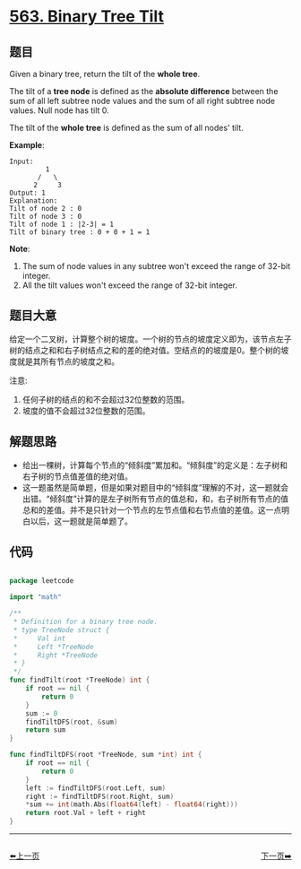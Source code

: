 # [563. Binary Tree Tilt](https://leetcode.com/problems/binary-tree-tilt/)


## 题目

Given a binary tree, return the tilt of the **whole tree**.

The tilt of a **tree node** is defined as the **absolute difference** between the sum of all left subtree node values and the sum of all right subtree node values. Null node has tilt 0.

The tilt of the **whole tree** is defined as the sum of all nodes' tilt.

**Example**:

    Input: 
             1
           /   \
          2     3
    Output: 1
    Explanation: 
    Tilt of node 2 : 0
    Tilt of node 3 : 0
    Tilt of node 1 : |2-3| = 1
    Tilt of binary tree : 0 + 0 + 1 = 1

**Note**:

1. The sum of node values in any subtree won't exceed the range of 32-bit integer.
2. All the tilt values won't exceed the range of 32-bit integer.


## 题目大意


给定一个二叉树，计算整个树的坡度。一个树的节点的坡度定义即为，该节点左子树的结点之和和右子树结点之和的差的绝对值。空结点的的坡度是0。整个树的坡度就是其所有节点的坡度之和。

注意:

1. 任何子树的结点的和不会超过32位整数的范围。
2. 坡度的值不会超过32位整数的范围。

## 解题思路


- 给出一棵树，计算每个节点的“倾斜度”累加和。“倾斜度”的定义是：左子树和右子树的节点值差值的绝对值。
- 这一题虽然是简单题，但是如果对题目中的“倾斜度”理解的不对，这一题就会出错。“倾斜度”计算的是左子树所有节点的值总和，和，右子树所有节点的值总和的差值。并不是只针对一个节点的左节点值和右节点值的差值。这一点明白以后，这一题就是简单题了。


## 代码

```go

package leetcode

import "math"

/**
 * Definition for a binary tree node.
 * type TreeNode struct {
 *     Val int
 *     Left *TreeNode
 *     Right *TreeNode
 * }
 */
func findTilt(root *TreeNode) int {
	if root == nil {
		return 0
	}
	sum := 0
	findTiltDFS(root, &sum)
	return sum
}

func findTiltDFS(root *TreeNode, sum *int) int {
	if root == nil {
		return 0
	}
	left := findTiltDFS(root.Left, sum)
	right := findTiltDFS(root.Right, sum)
	*sum += int(math.Abs(float64(left) - float64(right)))
	return root.Val + left + right
}

```
----------------------------------------------
<div style="display: flex;justify-content: space-between;align-items: center;">
<p><a href="https://books.halfrost.com/leetcode/ChapterFour/0561.Array-Partition-I/">⬅️上一页</a></p>
<p><a href="https://books.halfrost.com/leetcode/ChapterFour/0566.Reshape-the-Matrix/">下一页➡️</a></p>
</div>
